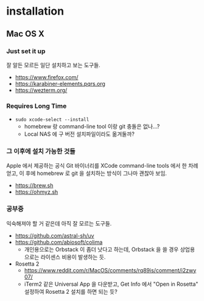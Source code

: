 # installation

## Mac OS X

### Just set it up

잘 알든 모르든 일단 설치하고 보는 도구들.

* https://www.firefox.com/
* https://karabiner-elements.pqrs.org
* https://wezterm.org/

### Requires Long Time

* `sudo xcode-select --install`
  * homebrew 랑 command-line tool 이랑 git 충돌은 없나...?
  * Local NAS 에 구 버전 설치파일이라도 옮겨둘까?

### 그 이후에 설치 가능한 것들

Apple 에서 제공하는 공식 Git 바이너리를 XCode command-line tools 에서 한 차례 얻고, 이 후에 homebrew 로 git 을 설치하는 방식이 그나마 괜찮아 보임.

* https://brew.sh
* https://ohmyz.sh

### 공부중

익숙해져야 할 거 같은데 아직 잘 모르는 도구들.

* https://github.com/astral-sh/uv
* https://github.com/abiosoft/colima
  * 개인용으로는 Orbstack 이 좀더 낫다고 하는데, Orbstack 을 쓸 경우 상업용으로는 라이센스 비용이 발생하는 듯.
* Rosetta 2
  * https://www.reddit.com/r/MacOS/comments/rq89is/comment/i2zwy07/
  * iTerm2 같은 Universal App 을 다운받고, Get Info 에서 "Open in Rosetta" 설정하여 Rosetta 2 설치를 하면 되는 듯?
